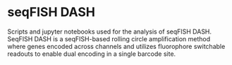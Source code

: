 # seqFISH DASH
Scripts and jupyter notebooks used for the analysis of seqFISH DASH. SeqFISH DASH is a seqFISH-based rolling circle amplification method where genes encoded across channels and utilizes fluorophore switchable readouts to enable dual encoding in a single barcode site.
